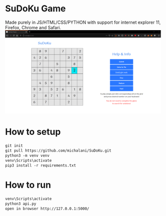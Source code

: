 # SuDoKu Game
Made purely in JS/HTML/CSS/PYTHON with support for internet explorer 11, Firefox, Chrome and Safari.
![](showcase.gif)

# How to setup
```
git init
git pull https://github.com/michalani/SuDoKu.git
python3 -m venv venv
venv\Scripts\activate
pip3 install -r requirements.txt
```

# How to run
```
venv\Scripts\activate
python3 api.py
open in browser http://127.0.0.1:5000/
```